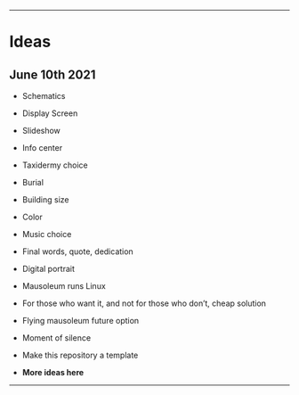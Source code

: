 <!-- Pet mausoleum software [template]⭐ !-->

***

# Ideas

## June 10th 2021

* Schematics

* Display Screen

* Slideshow

* Info center

* Taxidermy choice

* Burial

* Building size

* Color

* Music choice

* Final words, quote, dedication

* Digital portrait

* Mausoleum runs Linux

* For those who want it, and not for those who don’t, cheap solution

* Flying mausoleum future option

* Moment of silence

* Make this repository a template

* **More ideas here**

***

<!-- Fork to : the guinea I myrick mausoleum⭐ !-->
